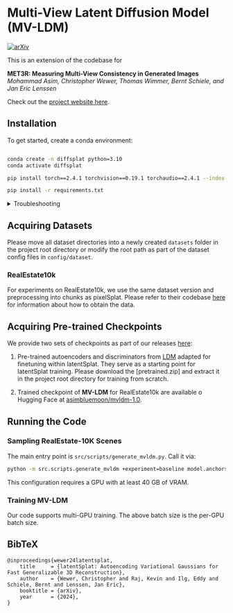 # Multi-View Latent Diffusion Model (MV-LDM)

[![arXiv](https://img.shields.io/badge/arXiv-2403.16292-b31b1b.svg)](https://arxiv.org/abs/2403.16292)

This is an extension of the codebase for 

**MET3R: Measuring Multi-View Consistency in Generated Images** \
*Mohammad Asim, Christopher Wewer, Thomas Wimmer, Bernt Schiele, and Jan Eric Lenssen*

Check out the [project website here](https://geometric-rl.mpi-inf.mpg.de/met3r/).


## Installation

To get started, create a conda environment:

```bash

conda create -n diffsplat python=3.10
conda activate diffsplat

pip install torch==2.4.1 torchvision==0.19.1 torchaudio==2.4.1 --index-url https://download.pytorch.org/whl/cu118

pip install -r requirements.txt

```


<details>
<summary>Troubleshooting</summary>
<br>

If you face unrealistic CUDA out of memory issues (probably because of different GPU architectures during kernel compilation and training), try deinstalling the rasterizer and installing it with specified architectures:
```bash
pip uninstall diff-gaussian-rasterization
TORCH_CUDA_ARCH_LIST="6.0 7.0 7.5 8.0 8.6+PTX" pip install git+https://github.com/Chrixtar/latent-gaussian-rasterization
```
</details>

## Acquiring Datasets
Please move all dataset directories into a newly created `datasets` folder in the project root directory or modify the root path as part of the dataset config files in `config/dataset`.

### RealEstate10k
For experiments on RealEstate10k, we use the same dataset version and preprocessing into chunks as pixelSplat. Please refer to their codebase [here](https://github.com/dcharatan/pixelsplat#acquiring-datasets) for information about how to obtain the data.

## Acquiring Pre-trained Checkpoints
We provide two sets of checkpoints as part of our releases [here](https://github.com/Chrixtar/latentsplat/releases):
1. Pre-trained autoencoders and discriminators from [LDM](https://github.com/CompVis/latent-diffusion) adapted for finetuning within latentSplat. They serve as a starting point for latentSplat training. Please download the [pretrained.zip] and extract it in the project root directory for training from scratch.

2. Trained checkpoint of **MV-LDM** for RealEstate10k are available o Hugging Face at [asimbluemoon/mvldm-1.0](https://huggingface.co/asimbluemoon/mvldm-1.0/tree/main).

## Running the Code

### Sampling RealEstate-10K Scenes

The main entry point is `src/scripts/generate_mvldm.py`. Call it via:

```bash
python -m src.scripts.generate_mvldm +experiment=baseline model.anchors=4 checkpointing.load="<path-to-checkpoint>" mode=test dataset/view_sampler=evaluation dataset.view_sampler.index_path=assets/evaluation_index/re10k_video.json test.mode=video_anchor ind="<scene-index>" out_dir=./outputs/mvldm dataset.root="<path-to-re10k-dataset>"

```

This configuration requires a GPU with at least 40 GB of VRAM. 


### Training MV-LDM
Our code supports multi-GPU training. The above batch size is the per-GPU batch size.



## BibTeX

<section class="section" id="BibTeX">
  <div class="container is-max-desktop content">
    <pre><code>@inproceedings{wewer24latentsplat,
    title     = {latentSplat: Autoencoding Variational Gaussians for Fast Generalizable 3D Reconstruction},
    author    = {Wewer, Christopher and Raj, Kevin and Ilg, Eddy and Schiele, Bernt and Lenssen, Jan Eric},
    booktitle = {arXiv},
    year      = {2024},
}</code></pre>
  </div>
</section>


